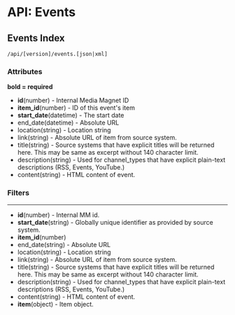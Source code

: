 API: Events
===========

Events Index
------------

    /api/[version]/events.[json|xml]

### Attributes

**bold = required**

* **id**(number) - Internal Media Magnet ID
* **item_id**(number) - ID of this event's item
* **start_date**(datetime) - The start date
* end_date(datetime) - Absolute URL 
* location(string) - Location string 
* link(string) - Absolute URL of item from source system.
* title(string) - Source systems that have explicit titles will be returned here. This
  may be same as excerpt without 140 character limit.
* description(string) - Used for channel_types that have explicit plain-text 
  descriptions (RSS, Events, YouTube.)
* content(string) - HTML content of event.

### Filters ###
-------

* **id**(number) - Internal MM id.
* **start_date**(string) - Globally unique identifier as provided by source system.
* **item_id**(number)
* end_date(string) - Absolute URL 
* location(string) - Location string 
* link(string) - Absolute URL of item from source system.
* title(string) - Source systems that have explicit titles will be returned here. This
  may be same as excerpt without 140 character limit.
* description(string) - Used for channel_types that have explicit plain-text 
  descriptions (RSS, Events, YouTube.)
* content(string) - HTML content of event.
* **item**(object) - Item object.
